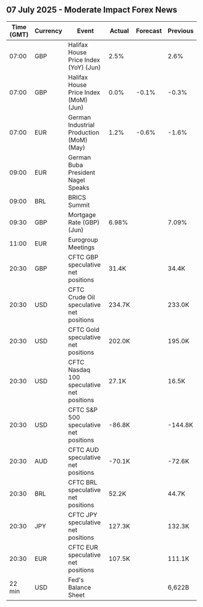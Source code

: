 ## 07 July 2025 - Moderate Impact Forex News

| Time (GMT) | Currency | Event | Actual | Forecast | Previous |
|------|----------|-------|--------|----------|----------|
| 07:00 | GBP | Halifax House Price Index (YoY) (Jun) | 2.5% |  | 2.6% |
| 07:00 | GBP | Halifax House Price Index (MoM) (Jun) | 0.0% | -0.1% | -0.3% |
| 07:00 | EUR | German Industrial Production (MoM) (May) | 1.2% | -0.6% | -1.6% |
| 09:00 | EUR | German Buba President Nagel Speaks |  |  |  |
| 09:00 | BRL | BRICS Summit |  |  |  |
| 09:30 | GBP | Mortgage Rate (GBP) (Jun) | 6.98% |  | 7.09% |
| 11:00 | EUR | Eurogroup Meetings |  |  |  |
| 20:30 | GBP | CFTC GBP speculative net positions | 31.4K |  | 34.4K |
| 20:30 | USD | CFTC Crude Oil speculative net positions | 234.7K |  | 233.0K |
| 20:30 | USD | CFTC Gold speculative net positions | 202.0K |  | 195.0K |
| 20:30 | USD | CFTC Nasdaq 100 speculative net positions | 27.1K |  | 16.5K |
| 20:30 | USD | CFTC S&P 500 speculative net positions | -86.8K |  | -144.8K |
| 20:30 | AUD | CFTC AUD speculative net positions | -70.1K |  | -72.6K |
| 20:30 | BRL | CFTC BRL speculative net positions | 52.2K |  | 44.7K |
| 20:30 | JPY | CFTC JPY speculative net positions | 127.3K |  | 132.3K |
| 20:30 | EUR | CFTC EUR speculative net positions | 107.5K |  | 111.1K |
| 22 min | USD | Fed's Balance Sheet |  |  | 6,622B |
